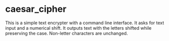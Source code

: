 # caesar_cipher
This is a simple text encrypter with a command line interface. It asks for text input and a numerical shift. It outputs text with the letters shifted while preserving the case. Non-letter characters are unchanged. 


